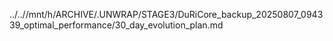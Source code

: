 ../..//mnt/h/ARCHIVE/.UNWRAP/STAGE3/DuRiCore_backup_20250807_094339_optimal_performance/30_day_evolution_plan.md